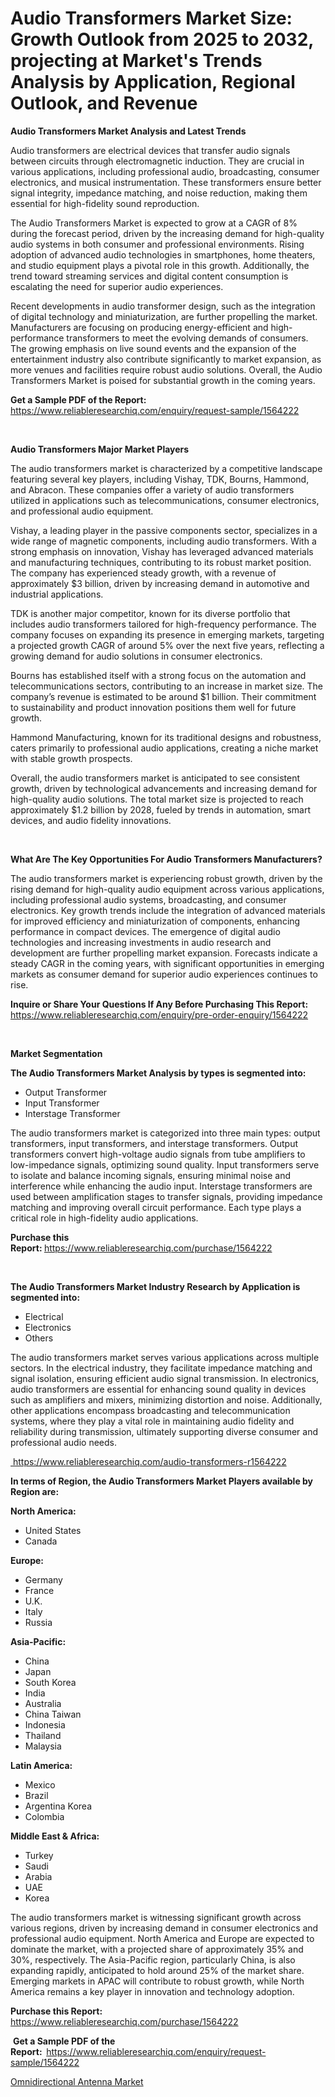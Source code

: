 <p><h1>Audio Transformers Market Size: Growth Outlook from 2025 to 2032, projecting at Market's Trends Analysis by Application, Regional Outlook, and Revenue</h1></p><p><strong>Audio Transformers Market Analysis and Latest Trends</strong></p>
<p><p>Audio transformers are electrical devices that transfer audio signals between circuits through electromagnetic induction. They are crucial in various applications, including professional audio, broadcasting, consumer electronics, and musical instrumentation. These transformers ensure better signal integrity, impedance matching, and noise reduction, making them essential for high-fidelity sound reproduction.</p><p>The Audio Transformers Market is expected to grow at a CAGR of 8% during the forecast period, driven by the increasing demand for high-quality audio systems in both consumer and professional environments. Rising adoption of advanced audio technologies in smartphones, home theaters, and studio equipment plays a pivotal role in this growth. Additionally, the trend toward streaming services and digital content consumption is escalating the need for superior audio experiences.</p><p>Recent developments in audio transformer design, such as the integration of digital technology and miniaturization, are further propelling the market. Manufacturers are focusing on producing energy-efficient and high-performance transformers to meet the evolving demands of consumers. The growing emphasis on live sound events and the expansion of the entertainment industry also contribute significantly to market expansion, as more venues and facilities require robust audio solutions. Overall, the Audio Transformers Market is poised for substantial growth in the coming years.</p></p>
<p><strong>Get a Sample PDF of the Report:&nbsp;</strong> <a href="https://www.reliableresearchiq.com/enquiry/request-sample/1564222?utm_campaign=2243&utm_medium=2&utm_source=Github&utm_content=ia&utm_term=10022025&utm_id=audio-transformers">https://www.reliableresearchiq.com/enquiry/request-sample/1564222</a></p>
<p>&nbsp;</p>
<p><strong>Audio Transformers Major Market Players</strong></p>
<p><p>The audio transformers market is characterized by a competitive landscape featuring several key players, including Vishay, TDK, Bourns, Hammond, and Abracon. These companies offer a variety of audio transformers utilized in applications such as telecommunications, consumer electronics, and professional audio equipment.</p><p>Vishay, a leading player in the passive components sector, specializes in a wide range of magnetic components, including audio transformers. With a strong emphasis on innovation, Vishay has leveraged advanced materials and manufacturing techniques, contributing to its robust market position. The company has experienced steady growth, with a revenue of approximately $3 billion, driven by increasing demand in automotive and industrial applications.</p><p>TDK is another major competitor, known for its diverse portfolio that includes audio transformers tailored for high-frequency performance. The company focuses on expanding its presence in emerging markets, targeting a projected growth CAGR of around 5% over the next five years, reflecting a growing demand for audio solutions in consumer electronics.</p><p>Bourns has established itself with a strong focus on the automation and telecommunications sectors, contributing to an increase in market size. The company’s revenue is estimated to be around $1 billion. Their commitment to sustainability and product innovation positions them well for future growth.</p><p>Hammond Manufacturing, known for its traditional designs and robustness, caters primarily to professional audio applications, creating a niche market with stable growth prospects. </p><p>Overall, the audio transformers market is anticipated to see consistent growth, driven by technological advancements and increasing demand for high-quality audio solutions. The total market size is projected to reach approximately $1.2 billion by 2028, fueled by trends in automation, smart devices, and audio fidelity innovations.</p></p>
<p>&nbsp;</p>
<p><strong>What Are The Key Opportunities For Audio Transformers Manufacturers?</strong></p>
<p><p>The audio transformers market is experiencing robust growth, driven by the rising demand for high-quality audio equipment across various applications, including professional audio systems, broadcasting, and consumer electronics. Key growth trends include the integration of advanced materials for improved efficiency and miniaturization of components, enhancing performance in compact devices. The emergence of digital audio technologies and increasing investments in audio research and development are further propelling market expansion. Forecasts indicate a steady CAGR in the coming years, with significant opportunities in emerging markets as consumer demand for superior audio experiences continues to rise.</p></p>
<p><strong>Inquire or Share Your Questions If Any Before Purchasing This Report:</strong> <a href="https://www.reliableresearchiq.com/enquiry/pre-order-enquiry/1564222?utm_campaign=2243&utm_medium=2&utm_source=Github&utm_content=ia&utm_term=10022025&utm_id=audio-transformers">https://www.reliableresearchiq.com/enquiry/pre-order-enquiry/1564222</a></p>
<p>&nbsp;</p>
<p><strong>Market Segmentation</strong></p>
<p><strong>The Audio Transformers Market Analysis by types is segmented into:</strong></p>
<p><ul><li>Output Transformer</li><li>Input Transformer</li><li>Interstage Transformer</li></ul></p>
<p><p>The audio transformers market is categorized into three main types: output transformers, input transformers, and interstage transformers. Output transformers convert high-voltage audio signals from tube amplifiers to low-impedance signals, optimizing sound quality. Input transformers serve to isolate and balance incoming signals, ensuring minimal noise and interference while enhancing the audio input. Interstage transformers are used between amplification stages to transfer signals, providing impedance matching and improving overall circuit performance. Each type plays a critical role in high-fidelity audio applications.</p></p>
<p><strong>Purchase this Report:&nbsp;</strong><a href="https://www.reliableresearchiq.com/purchase/1564222?utm_campaign=2243&utm_medium=2&utm_source=Github&utm_content=ia&utm_term=10022025&utm_id=audio-transformers">https://www.reliableresearchiq.com/purchase/1564222</a></p>
<p>&nbsp;</p>
<p><strong>The Audio Transformers Market Industry Research by Application is segmented into:</strong></p>
<p><ul><li>Electrical</li><li>Electronics</li><li>Others</li></ul></p>
<p><p>The audio transformers market serves various applications across multiple sectors. In the electrical industry, they facilitate impedance matching and signal isolation, ensuring efficient audio signal transmission. In electronics, audio transformers are essential for enhancing sound quality in devices such as amplifiers and mixers, minimizing distortion and noise. Additionally, other applications encompass broadcasting and telecommunication systems, where they play a vital role in maintaining audio fidelity and reliability during transmission, ultimately supporting diverse consumer and professional audio needs.</p></p>
<p><a href="https://www.reliableresearchiq.com/audio-transformers-r1564222?utm_campaign=2243&utm_medium=2&utm_source=Github&utm_content=ia&utm_term=10022025&utm_id=audio-transformers">&nbsp;https://www.reliableresearchiq.com/audio-transformers-r1564222</a></p>
<p><strong>In terms of Region, the Audio Transformers Market Players available by Region are:</strong></p>
<p>
    <p> <strong> North America: </strong>
        <ul>
            <li>United States</li>
            <li>Canada</li>
        </ul>
        </p> 
    <p> <strong> Europe: </strong>
        <ul>
            <li>Germany</li>
            <li>France</li>
            <li>U.K.</li>
            <li>Italy</li>
            <li>Russia</li>
        </ul>
        </p> 
    <p> <strong> Asia-Pacific: </strong>
        <ul>
            <li>China</li>
            <li>Japan</li>
            <li>South Korea</li>
            <li>India</li>
            <li>Australia</li>
            <li>China Taiwan</li>
            <li>Indonesia</li>
            <li>Thailand</li>
            <li>Malaysia</li>
        </ul>
        </p> 
    <p> <strong> Latin America: </strong>
        <ul>
            <li>Mexico</li>
            <li>Brazil</li>
            <li>Argentina Korea</li>
            <li>Colombia</li>
        </ul>
        </p> 
    <p> <strong> Middle East & Africa: </strong>
        <ul>
            <li>Turkey</li>
            <li>Saudi</li>
            <li>Arabia</li>
            <li>UAE</li>
            <li>Korea</li>
        </ul>
    </p>
    </p>
<p><p>The audio transformers market is witnessing significant growth across various regions, driven by increasing demand in consumer electronics and professional audio equipment. North America and Europe are expected to dominate the market, with a projected share of approximately 35% and 30%, respectively. The Asia-Pacific region, particularly China, is also expanding rapidly, anticipated to hold around 25% of the market share. Emerging markets in APAC will contribute to robust growth, while North America remains a key player in innovation and technology adoption.</p></p>
<p><strong>Purchase this Report: </strong><a href="https://www.reliableresearchiq.com/purchase/1564222?utm_campaign=2243&utm_medium=2&utm_source=Github&utm_content=ia&utm_term=10022025&utm_id=audio-transformers">https://www.reliableresearchiq.com/purchase/1564222</a></p>
<p>&nbsp;<strong>Get a Sample PDF of the Report:&nbsp;&nbsp;</strong><a href="https://www.reliableresearchiq.com/enquiry/request-sample/1564222?utm_campaign=2243&utm_medium=2&utm_source=Github&utm_content=ia&utm_term=10022025&utm_id=audio-transformers">https://www.reliableresearchiq.com/enquiry/request-sample/1564222</a></p>
<p><strong></strong></p>
<p><p><a href="https://github.com/norbeludie83/Market-Research-Report-List-1/blob/main/omnidirectional-antenna-market.md?utm_campaign=2243&utm_medium=2&utm_source=Github&utm_content=ia&utm_term=10022025&utm_id=audio-transformers">Omnidirectional Antenna Market</a></p></p>